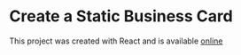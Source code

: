 # Create a Static Business Card

This project was created with React and is available [online](https://react.kylemperkins.com/project1/)